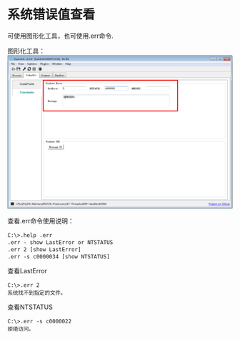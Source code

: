 # 系统错误值查看

可使用图形化工具，也可使用.err命令.

图形化工具：
![](系统错误值查看.res/1.png)

查看.err命令使用说明：
```
C:\>.help .err
.err - show LastError or NTSTATUS
.err 2 [show LastError]
.err -s c0000034 [show NTSTATUS]
```

查看LastError
```
C:\>.err 2
系统找不到指定的文件。
```

查看NTSTATUS
```
C:\>.err -s c0000022
拒绝访问。
```